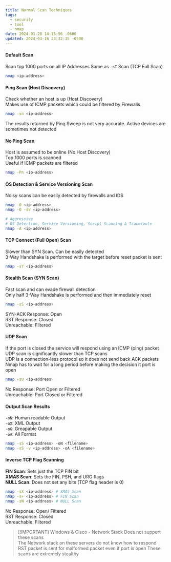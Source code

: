 ```yaml
---
title: Normal Scan Techniques
tags:
  - security
  - tool
  - nmap
date: 2024-01-28 14:15:56 -0600
updated: 2024-03-16 23:32:15 -0500
---
```


#### Default Scan

Scan top 1000 ports on all IP Addresses
Same as `-sT` Scan (TCP Full Scan)

````bash
nmap <ip-address>
````

#### Ping Scan (Host Discovery)

Check whether an host is up (Host Discovery)  
Makes use of ICMP packets which could be filtered by Firewalls

````bash
nmap -sn <ip-address>
````

The results returned by Ping Sweep is not very accurate. Active devices are sometimes not detected

#### No Ping Scan

Host is assumed to be online (No Host Discovery)    
Top 1000 ports is scanned  
Useful if ICMP packets are filtered

````bash
nmap -Pn <ip-address>
````

#### OS Detection & Service Versioning Scan

Noisy scans can be easily detected by firewalls and IDS

````bash
nmap -O <ip-address>
nmap -O -sV <ip-address>

# Aggressive
# OS Detection, Service Versioning, Script Scanning & Traceroute
nmap -A <ip-address>
````

#### TCP Connect (Full Open) Scan

Slower than SYN Scan. Can be easily detected  
3-Way Handshake is performed with the target before reset packet is sent  

````bash
nmap -sT <ip-address>
````

#### Stealth Scan (SYN Scan)

Fast scan and can evade firewall detection  
Only half 3-Way Handshake is performed and then immediately reset

````bash
nmap -sS <ip-address>
````

SYN-ACK Response: Open  
RST Response: Closed  
Unreachable: Filtered

#### UDP Scan

If the port is closed the service will respond using an ICMP (ping) packet  
UDP scan is significantly slower than TCP scans  
UDP is a connection-less protocol so it does not send back ACK packets  
Nmap has to wait for a long period before making the decision it port is open

````bash
nmap -sU <ip-address>
````

No Response: Port Open or Filtered  
Unreachable: Port Closed or Filtered

#### Output Scan Results

`-oN`: Human readable Output  
`-oX`: XML Output  
`-oG`: Greapable Output  
`-oA`: All Format

````bash
nmap -sS <ip-address> -oN <filename>
nmap -sS -v <ip-address> -oA <filename>
````

#### Inverse TCP Flag Scanning

**FIN Scan**: Sets just the TCP FIN bit  
**XMAS Scan**: Sets the FIN, PSH, and URG flags  
**NULL Scan**: Does not set any bits (TCP flag header is 0)

````bash
nmap -sX <ip-address> # XMAS Scan
nmap -sF <ip-address> # FIN Scan
nmap -sN <ip-address> # NULL Scan
````

No Response: Open/ Filtered  
RST Response: Closed  
Unreachable: Filtered

 > [!IMPORTANT] Windows & Cisco - Network Stack
 > Does not support these scans  
 > The Network stack on these servers do not know how to respond  
 > RST packet is sent for malformed packet even if port is open
 > These scans are extremely stealthy  
 